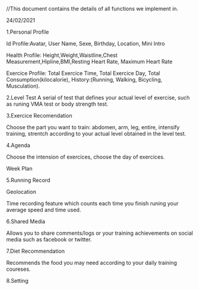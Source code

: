 //This document contains the details of all functions we implement in.

24/02/2021

1.Personal Profile
 
  Id Profile:Avatar, User Name, Sexe, Birthday, Location, Mini Intro
  
  Health Profile: Height,Weight,Waistline,Chest Measurement,Hipline,BMI,Resting Heart Rate, Maximum Heart Rate
  
  Exercice Profile: Total Exercice Time, Total Exercice Day, Total Consumption(kilocalorie), History:(Running, Walking, Bicycling, Musculation).
  
2.Level Test
 A serial of test that defines your actual level of exercise, such as runing VMA test or body strength test.


3.Exercice Recomendation

  Choose the part you want to train: abdomen, arm, leg, entire,  intensify training, strentch according to your actual level obtained in the level test.

4.Agenda

  Choose the intension of exercices, choose the day of exercices.
  
  Week Plan

5.Running Record

  Geolocation
  
  Time recording feature which counts each time you finish runing your average speed and time used.

6.Shared Media

Allows you to share comments/logs or your training achievements on social media such as facebook or twitter.

7.Diet Recommendation

Recommends the food you may need according to your daily training coureses.

8.Setting
